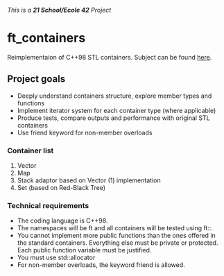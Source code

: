 _This is a **21 School/Ecole 42** Project_

# ft_containers

Reimplementaion of C++98 STL containers. Subject can be found [here](https://cdn.intra.42.fr/pdf/pdf/47323/en.subject.pdf).

## Project goals

* Deeply understand containers structure, explore member types and functions
* Implement iterator system for each container type (where applicable)
* Produce tests, compare outputs and performance with original STL containers
* Use friend keyword for non-member overloads

### Container list

1. Vector
2. Map
3. Stack adaptor based on Vector (1) implementation
4. Set (based on Red-Black Tree)

### Technical requirements

* The coding language is C++98.
* The namespaces will be ft and all containers will be tested using ft::<container>.
* You cannot implement more public functions than the ones offered in the standard containers. Everything else must be private or protected. Each public function variable must be justified.
* You must use std::allocator
* For non-member overloads, the keyword friend is allowed.